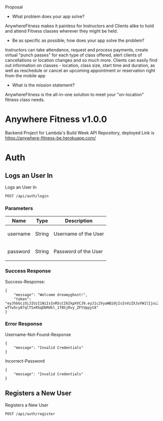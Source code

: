 Proposal

- What problem does your app solve?

AnywhereFitness makes it painless for Instructors and Clients alike to hold and attend Fitness classes wherever they might be held.

- Be as specific as possible; how does your app solve the problem?

Instructors can take attendance, request and process payments, create virtual "punch passes" for each type of class offered, alert clients of cancellations or location changes and so much more. Clients can easily find out information on classes - location, class size, start time and duration, as well as reschedule or cancel an upcoming appointment or reservation right from the mobile app

- What is the mission statement?

AnywhereFitness is the all-in-one solution to meet your "on-location" fitness class needs.

# Anywhere Fitness v1.0.0

Backend Project for Lambda&#39;s Build Week API Repository, deployed Link is https://anywhere-fitness-be.herokuapp.com/

# Auth

## Logs an User In

<p>Logs an User In</p>

    POST /api/auth/login

### Parameters

| Name     | Type   | Description                 |
| -------- | ------ | --------------------------- |
| username | String | <p>Username of the User</p> |
| password | String | <p>Password of the User</p> |

### Success Response

Success-Response:

```
{
    "message": "Welcome dreamyghost!",
    "token": "eyJhbGciOiJIUzI1NiIsInR5cCI6IkpXVCJ9.eyJ1c2VyaWQiOjIsInVzZXJuYW1lIjoiZHJlYW15Z2hvc3QiLCJpYXQiOjE1NzgzNjQ2MjYsImV4cCI6MTU3ODM2ODIyNn0.-wTYw5cy87qlTSxR5qDbMdkl_1fBSjRvy_ZFtVppyt8"
}
```

### Error Response

Username-Not-Found-Response

```
{
    "message": "Invalid Credentials"
}
```

Incorrect-Password

```
{
    "message": "Invalid Credentials"
}
```

## Registers a New User

<p>Registers a New User</p>

    POST /api/auth/register
